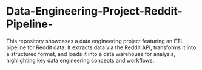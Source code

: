 # Data-Engineering-Project-Reddit-Pipeline-
This repository showcases a data engineering project featuring an ETL pipeline for Reddit data. It extracts data via the Reddit API, transforms it into a structured format, and loads it into a data warehouse for analysis, highlighting key data engineering concepts and workflows.
